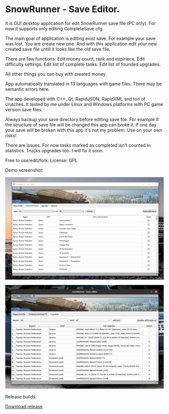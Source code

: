 # SnowRunner - Save Editor.

It is GUI desktop application for edit SnowRunner save file (PC only).
For now it supports only editing CompleteSave.cfg.

The main goal of application is editing exist save. 
For example your save was lost. You are create new one. And with this application edit your new created save file untill it looks like the old save file.

There are few functions:
Edit money count, rank and expiriece.
Edit difficulty settings.
Edit list of complete tasks. 
Edit list of founded upgrades.

All other things you can buy with created money.

App automatically translated in 13 languages with game files. There may be semantic errors here.

The app developed with C++, Qt, RapidJSON, RapidXML and ton of crutches.
It tested by me under Linux and Windows platforms with PC game version save files.

Always backup your save directory before editing save file. For example if the structure of save file will be changed this app can broke it. If one day your save will be broken with this app it's not my problem. Use on your own risks!

There are issues. For now tasks marked as completed isn't counted in statistics. Trucks upgrades too. I will fix it soon.
 
Free to use/edit/fork.
License: GPL.

Demo screenshot:

![](https://github.com/hypercyclist/snowrunner_save_editor/blob/main/images/demo_image_1.png)

![](https://github.com/hypercyclist/snowrunner_save_editor/blob/main/images/demo_image_2.png)

Release builds:

[Download release](https://github.com/hypercyclist/snowrunner_save_editor/releases)
